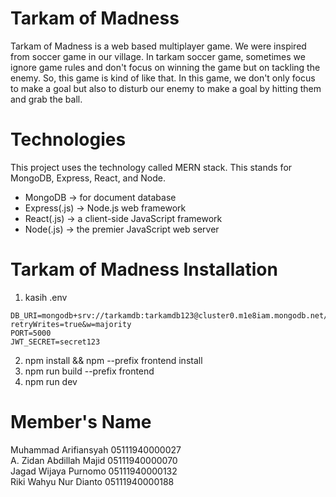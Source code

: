 # Tarkam of Madness
Tarkam of Madness is a web based multiplayer game. We were inspired from soccer game in our village. In tarkam soccer game, sometimes we ignore game rules and don't focus on winning the game but on tackling the enemy. So, this game is kind of like that. In this game, we don't only focus to make a goal but also to disturb our enemy to make a goal by hitting them and grab the ball.

# Technologies
This project uses the technology called MERN stack. This stands for MongoDB, Express, React, and Node.
- MongoDB -> for document database
- Express(.js) -> Node.js web framework
- React(.js) -> a client-side JavaScript framework
- Node(.js) -> the premier JavaScript web server

# Tarkam of Madness Installation
1. kasih .env<br>
```
DB_URI=mongodb+srv://tarkamdb:tarkamdb123@cluster0.m1e8iam.mongodb.net/tarkamdbs?retryWrites=true&w=majority
PORT=5000
JWT_SECRET=secret123
```
2. npm install && npm --prefix frontend install<br>
3. npm run build --prefix frontend <br>
3. npm run dev<br>

# Member's Name
Muhammad Arifiansyah		05111940000027 <br>
A. Zidan Abdillah Majid		05111940000070 <br>
Jagad Wijaya Purnomo		05111940000132 <br>
Riki Wahyu Nur Dianto		05111940000188 <br>
